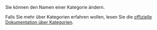 Sie können den Namen einer Kategorie ändern.

Falls Sie mehr über Kategorien erfahren wollen, lesen Sie die [offizielle Dokumentation über Kategorien](https://firefly-iii.readthedocs.io/en/latest/concepts/categories.html).